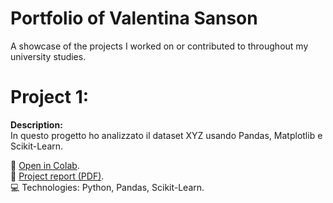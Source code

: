 # Portfolio of Valentina Sanson
A showcase of the projects I worked on or contributed to throughout my university studies.

# Project 1: 

**Description:**  
In questo progetto ho analizzato il dataset XYZ usando Pandas, Matplotlib e Scikit-Learn.

📎 [Open in Colab](https://drive.google.com/drive/folders/1IYAY6xWJyVYie-VnHuHL0mMQLMn8aFhb?usp=drive_link).<br>
📝 [Project report (PDF)](./ML_final_project.pdf).  
💻 Technologies: Python, Pandas, Scikit-Learn.

